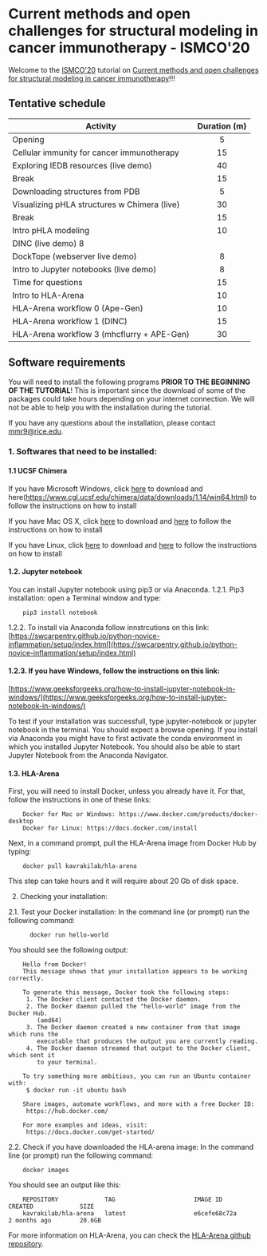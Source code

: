 # Current methods and open challenges for structural modeling in cancer immunotherapy - ISMCO'20

Welcome to the [ISMCO'20](http://ismco.net/) tutorial on [Current methods and open challenges for structural modeling in cancer immunotherapy](http://ismco.net/index.php/tutorials-2/)!!!

## Tentative schedule

| Activity | Duration (m) |
|----------|:-------------:|
| Opening  | 5 |
| Cellular immunity for cancer immunotherapy | 15 |
| Exploring IEDB resources (live demo)	| 40 |
| Break |	15 |
| Downloading structures from PDB	| 5 |
| Visualizing pHLA structures w Chimera (live)	| 30 |
| Break |	15 |
| Intro pHLA modeling |	10 |
| DINC  (live demo)	8 |
| DockTope (webserver live demo) |	8 |
| Intro to Jupyter notebooks (live demo) |	8 |
| Time for questions	| 15 |
| Intro to HLA-Arena	| 10 |
| HLA-Arena workflow 0 (Ape-Gen)	| 10 |
| HLA-Arena workflow 1 (DINC)	| 15 |
| HLA-Arena workflow 3 (mhcflurry + APE-Gen) |	30 |


## Software requirements

 You will need to install the following programs **PRIOR TO THE BEGINNING OF THE TUTORIAL**! This is important since the download of some of the packages could take hours depending on your internet connection. We will not be able to help you with the installation during the tutorial.

If you have any questions about the installation, please contact mmr9@rice.edu.

### 1. Softwares that need to be installed:

#### 1.1 UCSF Chimera
If you have Microsoft Windows, click [here](https://www.cgl.ucsf.edu/chimera/cgi-bin/secure/chimera-get.py?file=win64/chimera-1.14-win64.exe) to download and here(https://www.cgl.ucsf.edu/chimera/data/downloads/1.14/win64.html) to follow the instructions on how to install

If you have Mac OS X, click [here](https://www.cgl.ucsf.edu/chimera/cgi-bin/secure/chimera-get.py?file=mac64/chimera-1.14-mac64.dmg) to download and [here](https://www.cgl.ucsf.edu/chimera/data/downloads/1.14/mac64.html) to follow the instructions on how to install

If you have Linux, click [here](https://www.cgl.ucsf.edu/chimera/cgi-bin/secure/chimera-get.py?file=linux_x86_64/chimera-1.14-linux_x86_64.bin) to download and [here](https://www.cgl.ucsf.edu/chimera/data/downloads/1.14/linux_x86_64.html) to follow the instructions on how to install

#### 1.2. Jupyter notebook
You can install Jupyter notebook using pip3 or via Anaconda.
1.2.1. Pip3 installation: open a Terminal window and type:

        pip3 install notebook

1.2.2. To install via Anaconda follow innstrcutions on this link:
[https://swcarpentry.github.io/python-novice-inflammation/setup/index.html](https://swcarpentry.github.io/python-novice-inflammation/setup/index.html)

#### 1.2.3. If you have Windows, follow the instructions on this link:
[https://www.geeksforgeeks.org/how-to-install-jupyter-notebook-in-windows/](https://www.geeksforgeeks.org/how-to-install-jupyter-notebook-in-windows/)

To test if your installation was successfull, type jupyter-notebook or jupyter notebook in the terminal. You should expect a browse opening. If you install via Anaconda you might have to first activate the conda environment in which you installed Jupyter Notebook. You should also be able to start Jupyter Notebook from the Anaconda Navigator.

#### 1.3. HLA-Arena
First, you will need to install Docker, unless you already have it. For that, follow the instructions in one of these links:

        Docker for Mac or Windows: https://www.docker.com/products/docker-desktop
        Docker for Linux: https://docs.docker.com/install

Next, in a command prompt, pull the HLA-Arena image from Docker Hub by typing:

        docker pull kavrakilab/hla-arena

This step can take hours and it will require about 20 Gb of disk space.


2. Checking your installation:

2.1. Test your Docker installation:
In the command line (or prompt) run the following command:

          docker run hello-world

You should see the following output:

        Hello from Docker!
        This message shows that your installation appears to be working correctly.

        To generate this message, Docker took the following steps:
         1. The Docker client contacted the Docker daemon.
         2. The Docker daemon pulled the "hello-world" image from the Docker Hub.
            (amd64)
         3. The Docker daemon created a new container from that image which runs the
            executable that produces the output you are currently reading.
         4. The Docker daemon streamed that output to the Docker client, which sent it
            to your terminal.

        To try something more ambitious, you can run an Ubuntu container with:
         $ docker run -it ubuntu bash

        Share images, automate workflows, and more with a free Docker ID:
         https://hub.docker.com/

        For more examples and ideas, visit:
         https://docs.docker.com/get-started/


2.2. Check if you have downloaded the HLA-arena image:
In the command line (or prompt) run the following command:

        docker images

You should see an output like this:

        REPOSITORY             TAG                      IMAGE ID            CREATED             SIZE
        kavrakilab/hla-arena   latest                   e6cefe68c72a        2 months ago        20.6GB

For more information on HLA-Arena, you can check the [HLA-Arena github repository](https://github.com/KavrakiLab/hla-arena).
